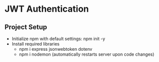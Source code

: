# JWT Authentication

## Project Setup

- Initialize npm with default settings: npm init -y
- Install required libraries
  - npm i express jsonwebtoken dotenv
  - npm i nodemon (automatically restarts server upon code changes)
